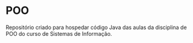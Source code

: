 # POO
Repositório criado para hospedar código Java das aulas da disciplina de POO do curso de Sistemas de Informação.
